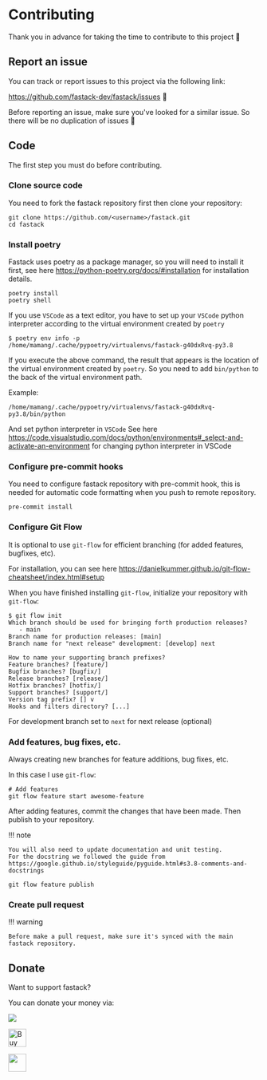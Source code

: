 # Contributing

Thank you in advance for taking the time to contribute to this project 🙏


## Report an issue

You can track or report issues to this project via the following link:

https://github.com/fastack-dev/fastack/issues 🚀

Before reporting an issue, make sure you've looked for a similar issue. So there will be no duplication of issues 🤧

## Code

The first step you must do before contributing.

### Clone source code

You need to fork the fastack repository first then clone your repository:

```
git clone https://github.com/<username>/fastack.git
cd fastack
```

### Install poetry

Fastack uses poetry as a package manager, so you will need to install it first, see here https://python-poetry.org/docs/#installation for installation details.

```
poetry install
poetry shell
```

If you use ``VSCode`` as a text editor, you have to set up your ``VSCode`` python interpreter according to the virtual environment created by ``poetry``

```
$ poetry env info -p
/home/mamang/.cache/pypoetry/virtualenvs/fastack-g40dxRvq-py3.8
```

If you execute the above command, the result that appears is the location of the virtual environment created by ``poetry``. So you need to add ``bin/python`` to the back of the virtual environment path.

Example:

```
/home/mamang/.cache/pypoetry/virtualenvs/fastack-g40dxRvq-py3.8/bin/python
```

And set python interpreter in ``VSCode``
See here https://code.visualstudio.com/docs/python/environments#_select-and-activate-an-environment for changing python interpreter in VSCode

### Configure pre-commit hooks

You need to configure fastack repository with pre-commit hook, this is needed for automatic code formatting when you push to remote repository.

```
pre-commit install
```

### Configure Git Flow

It is optional to use ``git-flow`` for efficient branching (for added features, bugfixes, etc).

For installation, you can see here https://danielkummer.github.io/git-flow-cheatsheet/index.html#setup

When you have finished installing ``git-flow``, initialize your repository with ``git-flow``:

```
$ git flow init
Which branch should be used for bringing forth production releases?
   - main
Branch name for production releases: [main]
Branch name for "next release" development: [develop] next

How to name your supporting branch prefixes?
Feature branches? [feature/]
Bugfix branches? [bugfix/]
Release branches? [release/]
Hotfix branches? [hotfix/]
Support branches? [support/]
Version tag prefix? [] v
Hooks and filters directory? [...]
```

For development branch set to ``next`` for next release (optional)


### Add features, bug fixes, etc.

Always creating new branches for feature additions, bug fixes, etc.

In this case I use ``git-flow``:

```
# Add features
git flow feature start awesome-feature
```

After adding features, commit the changes that have been made. Then publish to your repository.

!!! note

    You will also need to update documentation and unit testing.
    For the docstring we followed the guide from https://google.github.io/styleguide/pyguide.html#s3.8-comments-and-docstrings

```
git flow feature publish
```

### Create pull request

!!! warning

    Before make a pull request, make sure it's synced with the main fastack repository.


## Donate

Want to support fastack?

You can donate your money via:

<a href="https://paypal.me/aprilahijriyan" target='_blank'><img src="https://www.paypalobjects.com/webstatic/en_US/i/buttons/PP_logo_h_100x26.png"></a>

<a href='https://ko-fi.com/E1E746746' target='_blank'><img height='36' style='border:0px;height:36px;' src='https://cdn.ko-fi.com/cdn/kofi2.png?v=3' border='0' alt='Buy Me a Coffee at ko-fi.com' /></a>

<a href="https://trakteer.id/apriladev/tip" target='_blank'><img height='36' style='border:0px;height:36px;' src="https://trakteer.id/images/mix/navbar-logo-lite-beta.png"></a>
